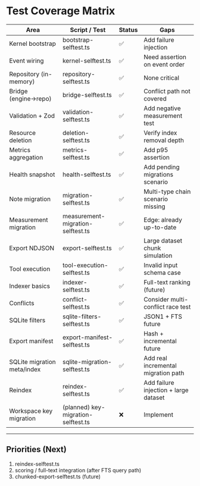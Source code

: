 # Test Coverage Matrix

| Area | Script / Test | Status | Gaps |
|------|---------------|--------|------|
| Kernel bootstrap | bootstrap-selftest.ts | ✅ | Add failure injection |
| Event wiring | kernel-selftest.ts | ✅ | Need assertion on event order |
| Repository (in-memory) | repository-selftest.ts | ✅ | None critical |
| Bridge (engine→repo) | bridge-selftest.ts | ✅ | Conflict path not covered |
| Validation + Zod | validation-selftest.ts | ✅ | Add negative measurement test |
| Resource deletion | deletion-selftest.ts | ✅ | Verify index removal depth |
| Metrics aggregation | metrics-selftest.ts | ✅ | Add p95 assertion |
| Health snapshot | health-selftest.ts | ✅ | Add pending migrations scenario |
| Note migration | migration-selftest.ts | ✅ | Multi-type chain scenario missing |
| Measurement migration | measurement-migration-selftest.ts | ✅ | Edge: already up-to-date |
| Export NDJSON | export-selftest.ts | ✅ | Large dataset chunk simulation |
| Tool execution | tool-execution-selftest.ts | ✅ | Invalid input schema case |
| Indexer basics | indexer-selftest.ts | ✅ | Full-text ranking (future) |
| Conflicts | conflict-selftest.ts | ✅ | Consider multi-conflict race test |
| SQLite filters | sqlite-filters-selftest.ts | ✅ | JSON1 + FTS future |
| Export manifest | export-manifest-selftest.ts | ✅ | Hash + incremental future |
| SQLite migration meta/index | sqlite-migration-selftest.ts | ✅ | Add real incremental migration path |
| Reindex | reindex-selftest.ts | ✅ | Add failure injection + large dataset |
| Workspace key migration | (planned) key-migration-selftest.ts | ❌ | Implement |

---
## Priorities (Next)
1. reindex-selftest.ts
2. scoring / full-text integration (after FTS query path)
3. chunked-export-selftest.ts (future)
